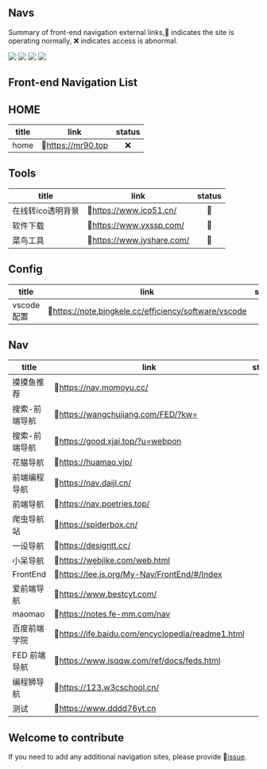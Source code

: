 ## Navs
Summary of front-end navigation external links,🌟 indicates the site is operating normally, ❌ indicates access is abnormal.

<!-- @badge-start -->
![](https://img.shields.io/badge/check_link-2024/11/17-blue?style=flat-square)
![](https://img.shields.io/badge/link_totals-21-7C33FF?style=flat-square)
![](https://img.shields.io/badge/running-18-green?style=flat-square)
![](https://img.shields.io/badge/error-3-FF3336?style=flat-square)
<!-- @badge-end -->


## Front-end Navigation List

<!-- @start -->
## HOME
| title | link | status |
| ----- | ---- | :----: |
| home | 🔗<a href='https://mr90.top' target='_blank'>https://mr90.top</a> | ❌ |

## Tools
| title | link | status |
| ----- | ---- | :----: |
| 在线转ico透明背景 | 🔗<a href='https://www.ico51.cn/' target='_blank'>https://www.ico51.cn/</a> | 🌟 |
| 软件下载 | 🔗<a href='https://www.yxssp.com/' target='_blank'>https://www.yxssp.com/</a> | 🌟 |
| 菜鸟工具 | 🔗<a href='https://www.jyshare.com/' target='_blank'>https://www.jyshare.com/</a> | 🌟 |

## Config
| title | link | status |
| ----- | ---- | :----: |
| vscode配置 | 🔗<a href='https://note.bingkele.cc/efficiency/software/vscode' target='_blank'>https://note.bingkele.cc/efficiency/software/vscode</a> | 🌟 |

## Nav
| title | link | status |
| ----- | ---- | :----: |
| 摸摸鱼推荐 | 🔗<a href='https://nav.momoyu.cc/' target='_blank'>https://nav.momoyu.cc/</a> | 🌟 |
| 搜索-前端导航 | 🔗<a href='https://wangchujiang.com/FED/?kw=' target='_blank'>https://wangchujiang.com/FED/?kw=</a> | 🌟 |
| 搜索-前端导航 | 🔗<a href='https://good.xjai.top/?u=webpon' target='_blank'>https://good.xjai.top/?u=webpon</a> | 🌟 |
| 花猫导航 | 🔗<a href='https://huamao.vip/' target='_blank'>https://huamao.vip/</a> | ❌ |
| 前端编程导航 | 🔗<a href='https://nav.daijl.cn/' target='_blank'>https://nav.daijl.cn/</a> | 🌟 |
| 前端导航 | 🔗<a href='https://nav.poetries.top/' target='_blank'>https://nav.poetries.top/</a> | 🌟 |
| 爬虫导航站 | 🔗<a href='https://spiderbox.cn/' target='_blank'>https://spiderbox.cn/</a> | 🌟 |
| 一设导航 | 🔗<a href='https://designtt.cc/' target='_blank'>https://designtt.cc/</a> | 🌟 |
| 小呆导航 | 🔗<a href='https://webjike.com/web.html' target='_blank'>https://webjike.com/web.html</a> | 🌟 |
| FrontEnd | 🔗<a href='https://lee.js.org/My-Nav/FrontEnd/#/Index' target='_blank'>https://lee.js.org/My-Nav/FrontEnd/#/Index</a> | 🌟 |
| 爱前端导航 | 🔗<a href='https://www.bestcyt.com/' target='_blank'>https://www.bestcyt.com/</a> | 🌟 |
| maomao | 🔗<a href='https://notes.fe-mm.com/nav' target='_blank'>https://notes.fe-mm.com/nav</a> | 🌟 |
| 百度前端学院 | 🔗<a href='https://ife.baidu.com/encyclopedia/readme1.html' target='_blank'>https://ife.baidu.com/encyclopedia/readme1.html</a> | 🌟 |
| FED 前端导航 | 🔗<a href='https://www.isqqw.com/ref/docs/feds.html' target='_blank'>https://www.isqqw.com/ref/docs/feds.html</a> | 🌟 |
| 编程狮导航 | 🔗<a href='https://123.w3cschool.cn/' target='_blank'>https://123.w3cschool.cn/</a> | 🌟 |
| 测试 | 🔗<a href='https://www.dddd76yt.cn' target='_blank'>https://www.dddd76yt.cn</a> | ❌ |

<!-- @end -->


## Welcome to contribute

If you need to add any additional navigation sites, please provide 📄<a href='https://github.com/rr210/navs/issues/new?assignees=&labels=add&projects=&template=-add--new-navs.md&title=%5BADD%5Dnew+Nav.' target='_blank'>issue</a>.
